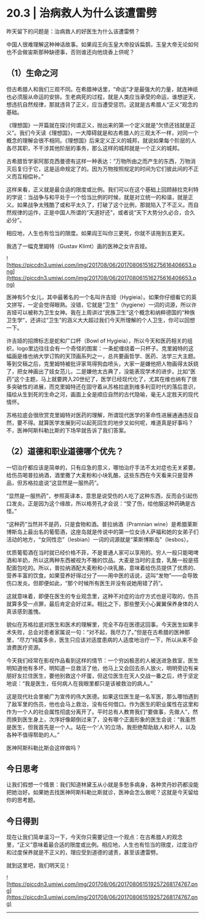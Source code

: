 # 20.3 | 治病救人为什么该遭雷劈

昨天留下的问题是：治病救人的好医生为什么该遭雷劈？

中国人很难理解这种神话故事。如果阎王向玉皇大帝投诉扁鹊，玉皇大帝无论如何也不会做宙斯那种缺德事，否则谁还向他烧香上供呢？

## （1）生命之河

但古希腊人和我们三观不同。在希腊神话里，“命运”才是最强大的力量，就连神祇也必须服从命运的安排。生老病死的过程，就是人类应当承受的命运，谁想逆天，想违抗自然规律，那就违背了正义，应当遭受惩罚。这就是古希腊人“正义”观念的基础。

《理想国》一开篇就在探讨何谓正义，抛出来的第一个定义就是“欠债还钱就是正义”。我们今天读《理想国》，一大障碍就是和古希腊人的三观太不一样，对同一个概念的理解会很不相同。《理想国》后来定义正义的城邦，就说如果每个阶层的人各尽其职，不干涉其他阶层的事务，那么这样的城邦就是一个正义的城邦。

古希腊哲学家阿那克西曼德有这样一种表达：“万物所由之而产生的东西，万物消灭后复归于它，这是运命规定了的。因为万物按照规定的时间为它们彼此间的不正义而互相偿补。”

这样来看，正义就是最合适的限度或比例。我们可以在这个基础上回顾赫拉克利特的学说：当战争与和平处于一个恰当比例的时候，就是对立统一的和谐，就是正义。如果战争太残酷了或和平太久了，打破了这个比例，那就陷入了不正义。而自然规律的运作，正是中国人所谓的“天道好还”，或者说“天下大势分久必合，合久必分”。

相应地，人生也有恰当的限度。如果阎王叫你三更死，你就不该拖到五更天。

我选了一幅克里姆特（Gustav Klimt）画的医神之女许吉娅。

![https://piccdn3.umiwi.com/img/201708/06/201708061516275616406653.png](https://piccdn3.umiwi.com/img/201708/06/201708061516275616406653.png)

医神有5个女儿，其中最著名的一个名叫许吉娅（Hygieia）。如果你仔细看它的英文拼写，一定会觉得眼熟。没错，它就是“卫生”（hygiene）一词的词源，所以许吉娅可以被称为卫生女神。我在上周讲过“民族卫生”这个概念和纳粹德国的“种族卫生学”，还讲过“卫生”的涵义大大超过我们今天所理解的个人卫生，你可以回想一下。

许吉娅的招牌标志是蛇和广口杯（Bowl of Hygieia），所以今天和医药相关的组织，logo里边往往会有一个奇怪的图案：一条蛇缠绕着一只杯子。克里姆特的这幅画是维也纳大学订购的天顶画系列之一，总共要画哲学、医药、法学三大主题。等到交稿之后，克里姆特被批评家骂得狗血喷头，大家一是嫌他把人物画得太妖娆了，把女神画出了妓女范儿，二是嫌他太古典了，没能表现学术的进步。比如“医药”这个主题，马上就要跨入20世纪了，医学已经现代化了，尤其在维也纳有了很多突破性的进展，而克里姆特还在固守着从苏格拉底到维多利亚时代的落后意识，描绘从生到死的生命之河，画面上全是顺应自然的古代隐喻，毫无人定胜天的现代情怀。

苏格拉底会很欣赏克里姆特对医药的理解，所谓现代医学的革命性进展通通违反自然，要不得。就算医学发展到可以起死回生的地步又如何呢，难道真是好事吗？不，医神阿斯科勒比斯的下场早就告诉了我们答案。

## （2）道德和职业道德哪个优先？

一切治疗都应该是简单的，只有应急的意义，哪怕治疗手法不太对症也无关紧要。给伤员喝普拉纳酒，酒里撒了大麦粉和小块乳酪，这些东西在今天看来只是营养品，但苏格拉底说“这显然是一服热药”。

“显然是一服热药”，参照英译本，意思是说受伤的人吃了这种东西，反而会引起伤口发炎。正是因为这个缘故，所以格劳孔才会说：“受了伤，给他服这种药确是古怪。”

“这种药”当然并不是药，只是食物和酒。普拉纳酒（Pramnian wine）是希腊莱斯博斯岛上最出名的葡萄酒，这座岛就是传说中的第一位女诗人萨福和她的女弟子们活动的地方，“女同性恋”（lesbian）一词的词源就是“莱斯博斯岛”（lesbos）。

优质葡萄酒在当时就已经价格不菲，不是普通人家可以享用的。穷人一般只能喝啤酒和羊奶，所以这两种东西被视为不雅的饮品。大麦是当时的主食，乳酪一般是搭配面包吃的。所以，普拉纳酒配大麦粉和小块乳酪，意味着给伤员提供了优质的、营养丰富的饮食。如果营养好得过分了——用中医的话说，这叫“发物”——会导致伤口发炎。但即便如此，“那个时候所有医生并没有说她用错了药”。

这就意味着，即便在医生的专业观念里，这种不对症的治疗方式也是可取的，伤员就算多受一点罪，最后肯定会好过来。相比之下，那些整天小心翼翼保养身体的人真该感到羞愧。

貌似在苏格拉底对医生和医术的理解里，完全不存在医德这回事。今天医生如果手术失败，总会对患者家属说一句：“对不起，我尽力了。”但是在古希腊的医神那里，“尽力”纯属多余，医生只应该对适度患病的人适度地治疗一下，所以从来不会浪费医疗资源。

今天我们经常在影视作品看到这样的情节：一个穷凶极恶的人被送进急救室，医生明知道他有多坏，明知道一旦救活了他，他马上又会回去杀人放火，明明旁边有亲朋好友拦住医生，要他别救这个坏蛋，但这位医生在天人交战一番之后，终于坚定地说：“我是医生，任何病人在我眼里都只是该被救治的病人。”

这是现代社会里被广为宣传的伟大医德。如果这位医生是一名军医，那么哪怕遇到了敌军里的伤员，他也会马上救治，没有任何借口。作为医生的职业属性在这里和作为一个人的社会属性彻底分离开了。平时总有人教育我们“要做事，先做人”，然而换到医生身上，次序好像颠倒过来了，没有哪个正面形象的医生会说：“我虽然是医生，但我首先是一个人。站在一个‘人’的立场，我拒绝帮助敌人和坏人，以及各种不值得帮助的人。”

医神阿斯科勒比斯会这样做吗？

## 今日思考

让我们假想一个情景：我们知道林黛玉从小就是多愁多病身，各种灵丹妙药都没能把她治好。如果她去找医神阿斯科勒比斯就诊，医神会怎么做呢？这就是今天留给你的思考题。

## 今日得到

现在让我们简单温习一下，今天你只需要记住一个观点：在古希腊人的观念里，“正义”意味着最合适的限度或比例。相应地，人生也有恰当的限度，过度治疗和过度保养就是不正义的，理应受到道德的谴责，甚至该遭雷劈。

就到这里吧，我们明天见！

![https://piccdn3.umiwi.com/img/201708/06/201708061519257268174767.png](https://piccdn3.umiwi.com/img/201708/06/201708061519257268174767.png)

---

